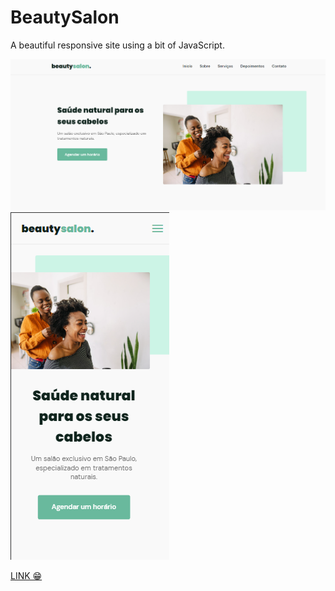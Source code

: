 <h1>BeautySalon </h1>

<p>A beautiful responsive site using a bit of JavaScript.</p>

<img src="./assets/tela-grande.png">

<img src="./assets/mobile.png">

<a href="https://eaealana.github.io/BeautySalon/">LINK 😁</a>